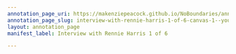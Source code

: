 ```yaml
---
annotation_page_uri: https://makenziepeacock.github.io/NoBoundaries/annotations/interview-with-rennie-harris-1-of-6-canvas-1--you-re-looking-good--.json
annotation_page_slug: interview-with-rennie-harris-1-of-6-canvas-1--you-re-looking-good--
layout: annotation_page
manifest_label: Interview with Rennie Harris 1 of 6

---
```


